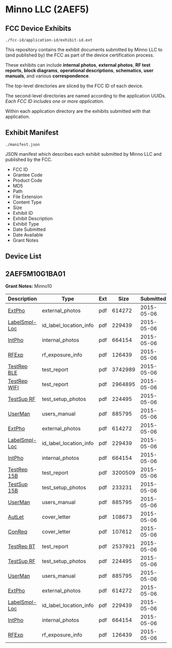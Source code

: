 # Minno LLC (2AEF5)
## FCC Device Exhibits

```
./fcc-id/application-id/exhibit-id.ext
```

This repository contains the exhibit documents submitted by Minno LLC to (and published by) the FCC as part of the device certification process.

These exhibits can include **internal photos**, **external photos**, **RF test reports**, **block diagrams**, **operational descriptions**, **schematics**, **user manuals**, and various **correspondence**.

The top-level directories are sliced by the FCC ID of each device.

The second-level directories are named according to the application UUIDs. *Each FCC ID includes one or more application.*

Within each application directory are the exhibits submitted with that application. 

## Exhibit Manifest

```
./manifest.json
```

JSON manifest which describes each exhibit submitted by Minno LLC and published by the FCC.

- FCC ID
- Grantee Code
- Product Code
- MD5
- Path
- File Extension
- Content Type
- Size
- Exhibit ID
- Exhibit Description
- Exhibit Type
- Date Submitted
- Date Available
- Grant Notes

## Device List
## 2AEF5M10G1BA01
**Grant Notes:** Minno10

| Description | Type | Ext | Size | Submitted | Available |
| ----------- | ---- | --- | ---- | --------- | --------- |
| [ExtPho](2AEF5M10G1BA01/94e7fb97104887e8793f94e531a2304b/2605535.pdf) | external_photos | pdf | 614272 | 2015-05-06 | 2015-05-06 |
| [LabelSmpl-Loc](2AEF5M10G1BA01/94e7fb97104887e8793f94e531a2304b/2605534.pdf) | id_label_location_info | pdf | 229439 | 2015-05-06 | 2015-05-06 |
| [IntPho](2AEF5M10G1BA01/94e7fb97104887e8793f94e531a2304b/2605536.pdf) | internal_photos | pdf | 664154 | 2015-05-06 | 2015-05-06 |
| [RFExp](2AEF5M10G1BA01/94e7fb97104887e8793f94e531a2304b/2605544.pdf) | rf_exposure_info | pdf | 126439 | 2015-05-06 | 2015-05-06 |
| [TestRep BLE](2AEF5M10G1BA01/94e7fb97104887e8793f94e531a2304b/2605553.pdf) | test_report | pdf | 3742989 | 2015-05-06 | 2015-05-06 |
| [TestRep WIFI](2AEF5M10G1BA01/94e7fb97104887e8793f94e531a2304b/2605554.pdf) | test_report | pdf | 2964895 | 2015-05-06 | 2015-05-06 |
| [TestSup RF](2AEF5M10G1BA01/94e7fb97104887e8793f94e531a2304b/2605537.pdf) | test_setup_photos | pdf | 224495 | 2015-05-06 | 2015-05-06 |
| [UserMan](2AEF5M10G1BA01/94e7fb97104887e8793f94e531a2304b/2605542.pdf) | users_manual | pdf | 885795 | 2015-05-06 | 2015-05-06 |
| [ExtPho](2AEF5M10G1BA01/f3d6be3c2f3020e23d3c2c40c6c224d3/2605535.pdf) | external_photos | pdf | 614272 | 2015-05-06 | 2015-05-06 |
| [LabelSmpl-Loc](2AEF5M10G1BA01/f3d6be3c2f3020e23d3c2c40c6c224d3/2605534.pdf) | id_label_location_info | pdf | 229439 | 2015-05-06 | 2015-05-06 |
| [IntPho](2AEF5M10G1BA01/f3d6be3c2f3020e23d3c2c40c6c224d3/2605536.pdf) | internal_photos | pdf | 664154 | 2015-05-06 | 2015-05-06 |
| [TestRep 15B](2AEF5M10G1BA01/f3d6be3c2f3020e23d3c2c40c6c224d3/2605569.pdf) | test_report | pdf | 3200509 | 2015-05-06 | 2015-05-06 |
| [TestSup 15B](2AEF5M10G1BA01/f3d6be3c2f3020e23d3c2c40c6c224d3/2605568.pdf) | test_setup_photos | pdf | 233231 | 2015-05-06 | 2015-05-06 |
| [UserMan](2AEF5M10G1BA01/f3d6be3c2f3020e23d3c2c40c6c224d3/2605542.pdf) | users_manual | pdf | 885795 | 2015-05-06 | 2015-05-06 |
| [AutLet](2AEF5M10G1BA01/9f7fb13db3b5a82acf95e4ed31cbed04/2605532.pdf) | cover_letter | pdf | 108673 | 2015-05-06 | 2015-05-06 |
| [ConReq](2AEF5M10G1BA01/9f7fb13db3b5a82acf95e4ed31cbed04/2605533.pdf) | cover_letter | pdf | 107612 | 2015-05-06 | 2015-05-06 |
| [TestRep BT](2AEF5M10G1BA01/9f7fb13db3b5a82acf95e4ed31cbed04/2605541.pdf) | test_report | pdf | 2537921 | 2015-05-06 | 2015-05-06 |
| [TestSup RF](2AEF5M10G1BA01/9f7fb13db3b5a82acf95e4ed31cbed04/2605537.pdf) | test_setup_photos | pdf | 224495 | 2015-05-06 | 2015-05-06 |
| [UserMan](2AEF5M10G1BA01/9f7fb13db3b5a82acf95e4ed31cbed04/2605542.pdf) | users_manual | pdf | 885795 | 2015-05-06 | 2015-05-06 |
| [ExtPho](2AEF5M10G1BA01/9f7fb13db3b5a82acf95e4ed31cbed04/2605535.pdf) | external_photos | pdf | 614272 | 2015-05-06 | 2015-05-06 |
| [LabelSmpl-Loc](2AEF5M10G1BA01/9f7fb13db3b5a82acf95e4ed31cbed04/2605534.pdf) | id_label_location_info | pdf | 229439 | 2015-05-06 | 2015-05-06 |
| [IntPho](2AEF5M10G1BA01/9f7fb13db3b5a82acf95e4ed31cbed04/2605536.pdf) | internal_photos | pdf | 664154 | 2015-05-06 | 2015-05-06 |
| [RFExp](2AEF5M10G1BA01/9f7fb13db3b5a82acf95e4ed31cbed04/2605544.pdf) | rf_exposure_info | pdf | 126439 | 2015-05-06 | 2015-05-06 |
